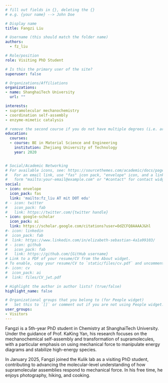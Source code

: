 ```yaml
---
# fill out fields in {}, deleting the {}
# e.g. {your name} --> John Doe

# Display name
title: Fangzi Liu

# Username (this should match the folder name)
authors:
  - fz_liu

# Role/position
role: Visiting PhD Student

# Is this the primary user of the site?
superuser: false

# Organizations/Affiliations
organizations:
- name: ShanghaiTech University
  url: ""

interests:
- supramolecular mechanochemistry
- coordination self-assembly
- enzyme-mimetic catalysis

# remove the second course if you do not have multiple degrees (i.e. are not a postdoc/do not have a Master's)
education:
  courses:
  - course: BE in Material Science and Engineering
    institution: Zhejiang University of Technology
    year: 2020


# Social/Academic Networking
# For available icons, see: https://sourcethemes.com/academic/docs/page-builder/#icons
#   For an email link, use "fas" icon pack, "envelope" icon, and a link in the
#   form "mailto:your-email@example.com" or "#contact" for contact widget.
social:
- icon: envelope
  icon_pack: fas
  link: 'mailto:fz_liu AT mit DOT edu'
# - icon: twitter
#   icon_pack: fab
#   link: https://twitter.com/{twitter handle}
- icon: google-scholar
  icon_pack: ai
  link: https://scholar.google.com/citations?user=OdZCFQ8AAAAJ&hl
#- icon: linkedin
#  icon_pack: fab
#  link: https://www.linkedin.com/in/elizabeth-sebastian-4a1a99103/ 
# - icon: github
#   icon_pack: fab
#   link: https://github.com/{GitHub username}
# Link to a PDF of your resume/CV from the About widget.
# To enable, copy your resume/CV to `static/files/cv.pdf` and uncomment the lines below.
#- icon: cv
#  icon_pack: ai
#  link: files/CV_jwt.pdf

# Highlight the author in author lists? (true/false)
highlight_name: false

# Organizational groups that you belong to (for People widget)
#   Set this to `[]` or comment out if you are not using People widget.
user_groups:
- Visitors
---
```


Fangzi is a 5th-year PhD student in Chemistry at ShanghaiTech University. Under the guidance of Prof. KaKing Yan, his research focuses on the mechanochemical self-assembly and transformation of supramolecules, with a particular emphasis on using mechanical force to manipulate energy diagrams and stabilize high-energy species.

In January 2025, Fangzi joined the Kulik lab as a visiting PhD student, contributing to advancing the molecular-level understanding of how supramolecular assemblies respond to mechanical force. In his free time, he enjoys photography, hiking, and cooking.

